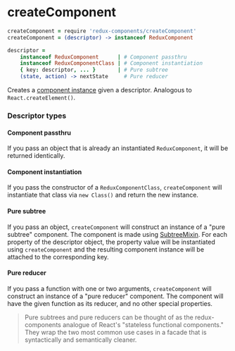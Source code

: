 # createComponent
```coffeescript
createComponent = require 'redux-components/createComponent'
createComponent = (descriptor) -> instanceof ReduxComponent

descriptor =
	instanceof ReduxComponent      | # Component passthru
	instanceof ReduxComponentClass | # Component instantiation
	{ key: descriptor, ... }       | # Pure subtree
	(state, action) -> nextState     # Pure reducer
```
Creates a [component instance](Components.md) given a descriptor. Analogous to `React.createElement()`.

### Descriptor types

#### Component passthru
If you pass an object that is already an instantiated `ReduxComponent`, it will be returned identically.

#### Component instantiation
If you pass the constructor of a `ReduxComponentClass`, `createComponent` will instantiate that class via `new Class()` and return the new instance.

#### Pure subtree
If you pass an object, `createComponent` will construct an instance of a "pure subtree" component. The component is made using [SubtreeMixin](SubtreeMixin.md). For each property of the descriptor object, the property value will be instantiated using `createComponent` and the resulting component instance will be attached to the corresponding key.

#### Pure reducer
If you pass a function with one or two arguments, `createComponent` will construct an instance of a "pure reducer" component. The component will have the given function as its reducer, and no other special properties.

> Pure subtrees and pure reducers can be thought of as the redux-components analogue of React's "stateless functional components." They wrap the two most common use cases in a facade that is syntactically and semantically cleaner.
